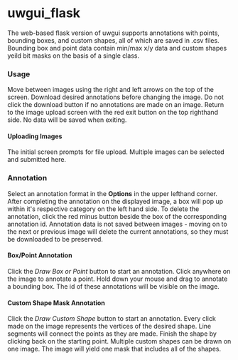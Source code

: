# uwgui_flask

The web-based flask version of uwgui supports annotations with points, bounding boxes, and custom shapes, all of which are saved in .csv files. Bounding box and point data contain min/max x/y data and custom shapes yeild bit masks on the basis of a single class. 

### Usage
Move between images using the right and left arrows on the top of the screen. 
Download desired annotations before changing the image. Do not click the download button if no annotations are made on an image. 
Return to the image upload screen with the red exit button on the top righthand side. No data will be saved when exiting. 

#### Uploading Images
The initial screen prompts for file upload. Multiple images can be selected and submitted here. 

### Annotation
Select an annotation format in the **Options** in the upper lefthand corner. 
After completing the annotation on the displayed image, a box will pop up within it's respective category on the left hand side. 
To delete the annotation, click the red minus button beside the box of the corresponding annotation id. 
Annotation data is not saved between images - moving on to the next or previous image will delete the current annotations, so they must be downloaded to be preserved.

#### Box/Point Annotation
Click the *Draw Box or Point* button to start an annotation. Click anywhere on the image to annotate a point.
Hold down your mouse and drag to annotate a bounding box. The id of these annotations will be visible on the image. 

#### Custom Shape Mask Annotation
Click the *Draw Custom Shape* button to start an annotation. 
Every click made on the image represents the vertices of the desired shape. 
Line segments will connect the points as they are made. Finish the shape by clicking back on the starting point. 
Multiple custom shapes can be drawn on one image. The image will yield one mask that includes all of the shapes.


